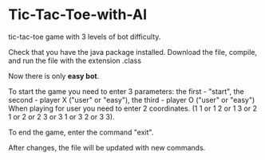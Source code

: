 # Tic-Tac-Toe-with-AI
tic-tac-toe game with 3 levels of bot difficulty.

Check that you have the java package installed.
Download the file, compile, and run the file with the extension .class

Now there is only **easy bot**.

To start the game you need to enter 3 parameters: the first - "start", the second - player X ("user" or "easy"), the third - player O ("user" or "easy")
When playing for user you need to enter 2 coordinates. (1 1 or 1 2 or 1 3 or 2 1 or 2 or 2 3 or 3 1 or 3 2 or 3 3).

To end the game, enter the command "exit".

After changes, the file will be updated with new commands.
